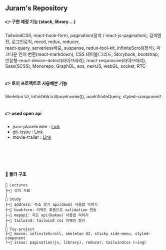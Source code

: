 ## Juram's Repository

#### 👉 구현 예정 기능 (stack, library ...)

TailwindCSS, react-hook-form, pagination(정석 / react-js-pagination), 검색엔진, 로그인로직, recoil, redux, reducer,  
react-query, serverless배포, suspense, redux-tool-kit, InfiniteScroll(정석), 마크다운 언어 변환(react-markdown), CSS 테이블/그리드, Storybook, bootstrap, 반응형-react-device-detect(라이브러리), react-responsive(라이브러리),  
Sass(SCSS), Monorepo, GraphQL, aos, nextJS, webGL, socket, RTC
<br></br>

#### 👉 토이 프로젝트로 사용해본 기능

Skeleton UI, InfiniteScroll(useInview()), useInfiniteQuery, styled-component
<br></br>

#### 👉 used open api

- json-placeholder : [Link](https://jsonplaceholder.typicode.com/)
- git-issue : [Link](https://docs.github.com/en/rest/issues/issues?apiVersion=2022-11-28#list-user-account-issues-assigned-to-the-authenticated-user)
- movie-trailer : [Link](https://developers.themoviedb.org/3/movies/get-movie-videos)

## <br></br>

#### 📁 폴더 구조

```
📂 Lectures
├─📂 강의 자료
|
📂 Study
├─📂 address: 주소 찾기 api(daum) 사용법 익히기
├─📂 hookform: 리액트 훅폼으로 validation 연습
├─📂 mapapi: 지도 api(kakao) 사용법 익히기
├─📂 tailwind: tailwind css 이해와 정리
|
📂 Toy-project
├─📂 movie: infiniteScroll, skeleton UI, sticky side-menu, styled-component
└─📂 issue: pagination(js, library), reducer, tailwindcss (~ing)

```
